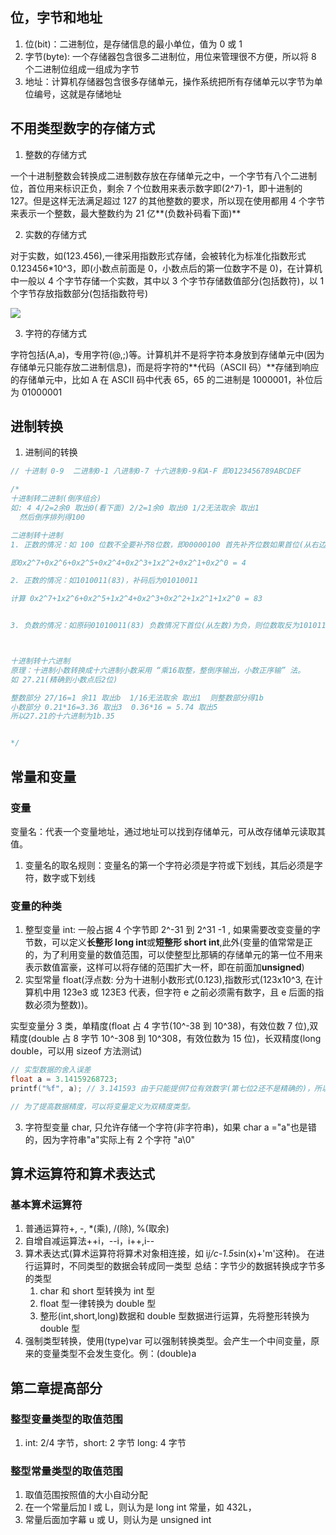 ## 位，字节和地址

1. 位(bit)：二进制位，是存储信息的最小单位，值为 0 或 1
2. 字节(byte): 一个存储器包含很多二进制位，用位来管理很不方便，所以将 8 个二进制位组成一组成为字节
3. 地址：计算机存储器包含很多存储单元，操作系统把所有存储单元以字节为单位编号，这就是存储地址

## 不用类型数字的存储方式

1. 整数的存储方式

一个十进制整数会转换成二进制数存放在存储单元之中，一个字节有八个二进制位，首位用来标识正负，剩余 7 个位数用来表示数字即(2^7)-1，即十进制的 127。但是这样无法满足超过 127 的其他整数的要求，所以现在使用都用 4 个字节来表示一个整数，最大整数约为 21 亿**(负数补码看下面)**

2. 实数的存储方式

对于实数，如(123.456),一律采用指数形式存储，会被转化为标准化指数形式 0.123456\*10^3，即(小数点前面是 0，小数点后的第一位数字不是 0)，在计算机中一般以 4 个字节存储一个实数，其中以 3 个字节存储数值部分(包括数符)，以 1 个字节存放指数部分(包括指数符号)

![](https://www.xiesmallxie.cn/20221018142215.png)

3. 字符的存储方式

字符包括(A,a)，专用字符(@,;)等。计算机并不是将字符本身放到存储单元中(因为存储单元只能存放二进制信息)，而是将字符的**代码（ASCII 码）**存储到响应的存储单元中，比如 A 在 ASCII 码中代表 65，65 的二进制是 1000001，补位后为 01000001

## 进制转换

1. 进制间的转换

```js
// 十进制 0-9  二进制0-1 八进制0-7 十六进制0-9和A-F 即0123456789ABCDEF

/*
十进制转二进制(倒序组合)
如: 4 4/2=2余0 取出0(看下面) 2/2=1余0 取出0 1/2无法取余 取出1
  然后倒序排列得100

二进制转十进制
1. 正数的情况：如 100 位数不全要补齐8位数，即00000100 首先补齐位数如果首位(从右边可以数)是1那整个要取反 即011 然后乘以位置的长度的幂-1。

即0x2^7+0x2^6+0x2^5+0x2^4+0x2^3+1x2^2+0x2^1+0x2^0 = 4

2. 正数的情况：如1010011(83)，补码后为01010011

计算 0x2^7+1x2^6+0x2^5+1x2^4+0x2^3+0x2^2+1x2^1+1x2^0 = 83


3. 负数的情况：如原码01010011(83) 负数情况下首位(从左数)为负，则位数取反为10101100，然后再加1得 10101101 所以-83的二进制为10101101(首位为1的都是负的)



十进制转十六进制
原理：十进制小数转换成十六进制小数采用 “乘16取整，整倒序输出，小数正序输” 法。  
如 27.21(精确到小数点后2位)

整数部分 27/16=1 余11 取出b  1/16无法取余 取出1  则整数部分得1b
小数部分 0.21*16=3.36 取出3  0.36*16 = 5.74 取出5
所以27.21的十六进制为1b.35


*/
```

## 常量和变量

### 变量

变量名：代表一个变量地址，通过地址可以找到存储单元，可从改存储单元读取其值。

1. 变量名的取名规则：变量名的第一个字符必须是字符或下划线，其后必须是字符，数字或下划线

### 变量的种类

1. 整型变量 int: 一般占据 4 个字节即 2^-31 到 2^31 -1 , 如果需要改变变量的字节数，可以定义**长整形 long int**或**短整形 short int**,此外(变量的值常常是正的，为了利用变量的数值范围，可以使整型比那辆的存储单元的第一位不用来表示数值富豪，这样可以将存储的范围扩大一杯，即在前面加**unsigned**)
2. 实型常量 float(浮点数: 分为十进制小数形式(0.123),指数形式(123x10^3, 在计算机中用 123e3 或 123E3 代表，但字符 e 之前必须需有数字，且 e 后面的指数必须为整数))。

实型变量分 3 类，单精度(float 占 4 字节(10^-38 到 10^38)，有效位数 7 位),双精度(double 占 8 字节 10^-308 到 10^308，有效位数为 15 位)，长双精度(long double，可以用 sizeof 方法测试)

```c
// 实型数据的舍入误差
float a = 3.14159268723;
printf("%f", a); // 3.141593 由于只能提供7位有效数字(第七位2还不是精确的)，所以3.14159后面的小数并不是精确的

// 为了提高数据精度，可以将变量定义为双精度类型。
```

3. 字符型变量 char, 只允许存储一个字符(非字符串)，如果 char a ="a"也是错的，因为字符串"a"实际上有 2 个字符 "a\0"

## 算术运算符和算术表达式

### 基本算术运算符

1. 普通运算符+, -, \*(乘), /(除), %(取余)
2. 自增自减运算法++i，--i，i++,i--
3. 算术表达式(算术运算符将算术对象相连接，如 i*j/c-1.5*sin(x)+'m'这种)。
   在进行运算时，不同类型的数据会转成同一类型
   总结：字节少的数据转换成字节多的类型
   1. char 和 short 型转换为 int 型
   2. float 型一律转换为 double 型
   3. 整形(int,short,long)数据和 double 型数据进行运算，先将整形转换为 double 型
4. 强制类型转换，使用(type)var 可以强制转换类型。会产生一个中间变量，原来的变量类型不会发生变化。例：(double)a

## 第二章提高部分

### 整型变量类型的取值范围

1. int: 2/4 字节，short: 2 字节 long: 4 字节

### 整型常量类型的取值范围

1. 取值范围按照值的大小自动分配
2. 在一个常量后加 l 或 L，则认为是 long int 常量，如 432L，
3. 常量后面加字幕 u 或 U，则认为是 unsigned int
